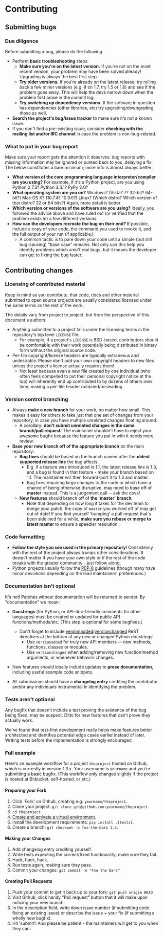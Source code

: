 # Contributing

## Submitting bugs

### Due diligence

Before submitting a bug, please do the following:

- Perform **basic troubleshooting** steps:
  - **Make sure you\'re on the latest version.** If you\'re not on the most recent version, your problem may have been
    solved already! Upgrading is always the best first step.
  - **Try older versions.** If you\'re already *on* the latest release, try rolling back a few minor versions (e.g. if
    on 1.7, try 1.5 or 1.6) and see if the problem goes away. This will help the devs narrow down when the problem
    first arose in the commit log.
  - **Try switching up dependency versions.** If the software in question has dependencies (other libraries, etc) try
    upgrading/downgrading those as well.
- **Search the project\'s bug/issue tracker** to make sure it\'s not a known issue.
- If you don\'t find a pre-existing issue, consider **checking with the mailing list and/or IRC channel** in case the
  problem is non-bug-related.

### What to put in your bug report

Make sure your report gets the attention it deserves: bug reports with missing information may be ignored or punted back
to you, delaying a fix. The below constitutes a bare minimum; more info is almost always better:

- **What version of the core programming language interpreter/compiler are you using?** For example, if it\'s a Python
  project, are you using Python 2.7.3? Python 3.3.1? PyPy 2.0?
- **What operating system are you on?** Windows? (Vista? 7? 32-bit? 64-bit?) Mac OS X? (10.7.4? 10.9.0?) Linux? (Which
  distro? Which version of that distro? 32 or 64 bits?) Again, more detail is better.
- **Which version or versions of the software are you using?** Ideally, you followed the advice above and have ruled out
  (or verified that the problem exists in) a few different versions.
- **How can the developers recreate the bug on their end?** If possible, include a copy of your code, the command you
  used to invoke it, and the full output of your run (if applicable.)
  - A common tactic is to pare down your code until a simple (but still bug-causing) \"base case\" remains. Not only
    can this help you identify problems which aren\'t real bugs, but it means the developer can get to fixing the bug
    faster.

## Contributing changes

### Licensing of contributed material

Keep in mind as you contribute, that code, docs and other material submitted to open source projects are usually
considered licensed under the same terms as the rest of the work.

The details vary from project to project, but from the perspective of this document\'s authors:

- Anything submitted to a project falls under the licensing terms in the repository\'s top level `LICENSE` file.
  - For example, if a project\'s `LICENSE` is BSD-based, contributors should be comfortable with their work
    potentially being distributed in binary form without the original source code.
- Per-file copyright/license headers are typically extraneous and undesirable. Please don\'t add your own copyright
  headers to new files unless the project\'s license actually requires them!
  - Not least because even a new file created by one individual (who often feels compelled to put their personal
    copyright notice at the top) will inherently end up contributed to by dozens of others over time, making a
    per-file header outdated/misleading.

### Version control branching

- Always **make a new branch** for your work, no matter how small. This makes it easy for others to take just that one
  set of changes from your repository, in case you have multiple unrelated changes floating around.
  - A corollary: **don\'t submit unrelated changes in the same branch/pull request**! The maintainer shouldn\'t have
    to reject your awesome bugfix because the feature you put in with it needs more review.
- **Base your new branch off of the appropriate branch** on the main repository:
  - **Bug fixes** should be based on the branch named after the **oldest supported release line** the bug affects.
    - E.g. if a feature was introduced in 1.1, the latest release line is 1.3, and a bug is found in that feature -
      make your branch based on 1.1. The maintainer will then forward-port it to 1.3 and master.
    - Bug fixes requiring large changes to the code or which have a chance of being otherwise disruptive, may need
      to base off of **master** instead. This is a judgement call \-- ask the devs!
  - **New features** should branch off of **the \'master\' branch**.
    - Note that depending on how long it takes for the dev team to merge your patch, the copy of `master` you worked
      off of may get out of date! If you find yourself \'bumping\' a pull request that\'s been sidelined for a
      while, **make sure you rebase or merge to latest master** to ensure a speedier resolution.

### Code formatting

- **Follow the style you see used in the primary repository**! Consistency with the rest of the project always trumps
  other considerations. It doesn\'t matter if you have your own style or if the rest of the code breaks with the greater
  community - just follow along.
- Python projects usually follow the [PEP-8](http://www.python.org/dev/peps/pep-0008/) guidelines (though many have
  minor deviations depending on the lead maintainers\' preferences.)

### Documentation isn\'t optional

It\'s not! Patches without documentation will be returned to sender. By \"documentation\" we mean:

- **Docstrings** (for Python; or API-doc-friendly comments for other languages) must be created or updated for public
  API functions/methods/etc. (This step is optional for some bugfixes.)
  - Don\'t forget to include
    [versionadded](http://sphinx-doc.org/markup/para.html#directive-versionadded)/[versionchanged](http://sphinx-doc.org/markup/para.html#directive-versionchanged)
    ReST directives at the bottom of any new or changed Python docstrings!
    - Use `versionadded` for truly new API members \-- new methods, functions, classes or modules.
    - Use `versionchanged` when adding/removing new function/method arguments, or whenever behavior changes.

- New features should ideally include updates to **prose documentation**, including useful example code snippets.

- All submissions should have a **changelog entry** crediting the contributor and/or any individuals instrumental in
  identifying the problem.

### Tests aren\'t optional

Any bugfix that doesn\'t include a test proving the existence of the bug being fixed, may be suspect. Ditto for new
features that can\'t prove they actually work.

We\'ve found that test-first development really helps make features better architected and identifies potential edge
cases earlier instead of later. Writing tests before the implementation is strongly encouraged.

### Full example

Here\'s an example workflow for a project `theproject` hosted on Github, which is currently in version 1.3.x. Your
username is `yourname` and you\'re submitting a basic bugfix. (This workflow only changes slightly if the project is
hosted at Bitbucket, self-hosted, or etc.)

#### Preparing your Fork

1.  Click \'Fork\' on Github, creating e.g. `yourname/theproject`.
2.  Clone your project: `git clone git@github.com:yourname/theproject`.
3.  `cd theproject`
4.  [Create and activate a virtual
    environment](https://packaging.python.org/tutorials/installing-packages/#creating-virtual-environments).
5.  Install the development requirements: `pip install .[tests]`.
6.  Create a branch: `git checkout -b foo-the-bars 1.3`.

#### Making your Changes

1.  Add changelog entry crediting yourself.
2.  Write tests expecting the correct/fixed functionality; make sure they fail.
3.  Hack, hack, hack.
4.  Run tests again, making sure they pass.
5.  Commit your changes: `git commit -m "Foo the bars"`

#### Creating Pull Requests

1.  Push your commit to get it back up to your fork: `git push origin HEAD`
2.  Visit Github, click handy \"Pull request\" button that it will make upon noticing your new branch.
3.  In the description field, write down issue number (if submitting code fixing an existing issue) or describe the
    issue + your fix (if submitting a wholly new bugfix).
4.  Hit \'submit\'! And please be patient - the maintainers will get to you when they can.
